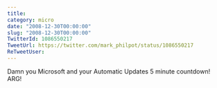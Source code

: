 ```yaml
---
title: 
category: micro
date: "2008-12-30T00:00:00"
slug: "2008-12-30T00:00:00"
TwitterId: 1086550217
TweetUrl: https://twitter.com/mark_philpot/status/1086550217
ReTweetUser: 
---
```


Damn you Microsoft and your Automatic Updates 5 minute countdown! ARG!